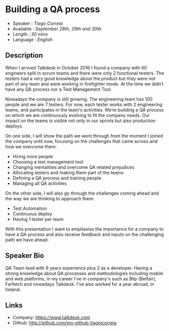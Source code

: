 Building a QA process
========================

* Speaker   : *Tiago Correia*
* Available : *September 28th, 29th and 30th*
* Length    : *30 mins*
* Language  : *English*

Description
-----------

When I arrived Talkdesk in October 2016 I found a company with  60 engineers split in scrum teams and there were only 2 functional testers. The testers had a very good knowledge about the product but they were not part of any team and were working in firefighter mode. At the time we didn’t have any QA process nor a Test Management Tool.
 
Nowadays the company is still growing. The engineering team has 100 people and we are 7 testers. For now, each tester works with 2 engineering teams, and participates in the team's activities. We’re building a QA process on which we are continuously evolving to fit the company needs. Our impact on the teams is visible not only in our sprints but also production deploys.

On one side, I will show the path we went through from the moment I joined the company until now, focusing on the challenges that came across and how we overcome them:
* Hiring more people
* Choosing a test management tool
* Changing mentalities and overcome QA related prejudices
* Allocating testers and making them part of the teams
* Defining a QA process and training people
* Managing all QA activities

On the other side, I will also go through the challenges coming ahead and the way we are thinking to approach them: 
* Test Automation
* Continuous deploy
* Having 1 tester per team

With this presentation I want to emphasise the importance for a company to have a QA process and also receive feedback and inputs on the challenging path we have ahead.


Speaker Bio
-----------

QA Team lead with 9 years experience plus 2 as a developer. Having a strong knowledge about QA processes and methodologies including mobile and web platforms, in my career I've in company's such as Blip (Betfair), Farfetch and nowadays Talkdesk. I've also worked for a year abroad, in Ireland. 

Links
-----------

* Company: https://www.talkdesk.com
* Github: http://github.com/my-github-tiagojcorreia
